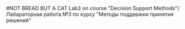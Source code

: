 #NOT BREAD BUT A CAT
Lab3 on course "Decision Support Methods"/
Лабараторная работа №3 по курсу "Методы поддержки принятия решений"
